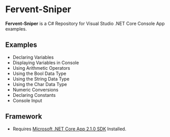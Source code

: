 # Fervent-Sniper

**Fervent-Sniper** is a C# Repository for Visual Studio .NET Core Console App examples.

## Examples

* Declaring Variables
* Displaying Variables in Console
* Using Arithmetic Operators
* Using the Bool Data Type
* Using the String Data Type
* Using the Char Data Type
* Numeric Conversions
* Declaring Constants
* Console Input

## Framework

* Requires [Microsoft .NET Core App 2.1.0 SDK](https://dotnet.microsoft.com/download/dotnet-core/2.1) Installed. 
